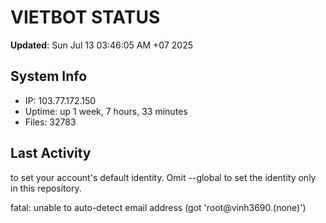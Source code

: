 # VIETBOT STATUS
**Updated**: Sun Jul 13 03:46:05 AM +07 2025

## System Info
- IP: 103.77.172.150
- Uptime: up 1 week, 7 hours, 33 minutes
- Files: 32783

## Last Activity

to set your account's default identity.
Omit --global to set the identity only in this repository.

fatal: unable to auto-detect email address (got 'root@vinh3690.(none)')

